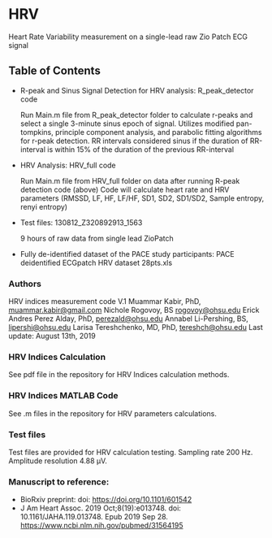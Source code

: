 # HRV
Heart Rate Variability measurement on a single-lead raw Zio Patch ECG signal

## Table of Contents
  - R-peak and Sinus Signal Detection for HRV analysis: R_peak_detector code
  
      Run Main.m file from R_peak_detector folder to calculate r-peaks and select a single 3-minute sinus epoch of signal.
      Utilizes modified pan-tompkins, principle component analysis, and parabolic fitting algorithms for r-peak detection. 
      RR intervals considered sinus if the duration of RR-interval is within 15% of the duration of the previous RR-interval
      
  - HRV Analysis: HRV_full code
  
      Run Main.m file from HRV_full folder on data after running R-peak detection code (above)
      Code will calculate heart rate and HRV parameters (RMSSD, LF, HF, LF/HF, SD1, SD2, SD1/SD2, Sample entropy, renyi entropy)
  
  - Test files: 130812_Z320892913_1563
  
      9 hours of raw data from single lead ZioPatch
      
  - Fully de-identified dataset of the PACE study participants: PACE deidentified ECGpatch HRV dataset 28pts.xls
  
  
### Authors
HRV indices measurement code V.1
Muammar Kabir, PhD, <muammar.kabir@gmail.com>
Nichole Rogovoy, BS <rogovoy@ohsu.edu>
Erick Andres Perez Alday, PhD, <perezald@ohsu.edu>
Annabel Li-Pershing, BS, <lipershi@ohsu.edu>
Larisa Tereshchenko, MD, PhD, <tereshch@ohsu.edu>
  Last update: August 13th, 2019
  
### HRV Indices Calculation
See pdf file in the repository for HRV Indices calculation methods.

### HRV Indices MATLAB Code
See .m files in the repository for HRV parameters calculations. 


### Test files
Test files are provided for HRV calculation testing. Sampling rate 200 Hz. Amplitude resolution 4.88 µV.


### Manuscript to reference:
- BioRxiv preprint: doi: https://doi.org/10.1101/601542
- J Am Heart Assoc. 2019 Oct;8(19):e013748. doi: 10.1161/JAHA.119.013748. Epub 2019 Sep 28. https://www.ncbi.nlm.nih.gov/pubmed/31564195
